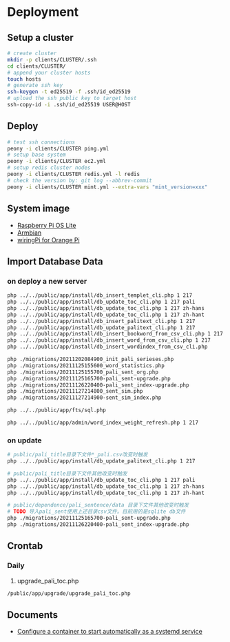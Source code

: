 # Deployment

## Setup a cluster

```bash
# create cluster
mkdir -p clients/CLUSTER/.ssh
cd clients/CLUSTER/
# append your cluster hosts
touch hosts
# generate ssh key
ssh-keygen -t ed25519 -f .ssh/id_ed25519
# upload the ssh public key to target host
ssh-copy-id -i .ssh/id_ed25519 USER@HOST
```

## Deploy

```bash
# test ssh connections
peony -i clients/CLUSTER ping.yml
# setup base system
peony -i clients/CLUSTER ec2.yml
# setup redis cluster nodes
peony -i clients/CLUSTER redis.yml -l redis
# check the version by: git log --abbrev-commit
peony -i clients/CLUSTER mint.yml --extra-vars "mint_version=xxx"
```

## System image

- [Raspberry Pi OS Lite](https://www.raspberrypi.com/software/operating-systems/)
- [Armbian](https://www.armbian.com/download/)
- [wiringPi for Orange Pi](https://github.com/orangepi-xunlong/WiringOP)

## Import Database Data

### on deploy a new server

```bash
php ../../public/app/install/db_insert_templet_cli.php 1 217
php ../../public/app/install/db_update_toc_cli.php 1 217 pali
php ../../public/app/install/db_update_toc_cli.php 1 217 zh-hans
php ../../public/app/install/db_update_toc_cli.php 1 217 zh-hant
php ../../public/app/install/db_insert_palitext_cli.php 1 217
php ../../public/app/install/db_update_palitext_cli.php 1 217
php ../../public/app/install/db_insert_bookword_from_csv_cli.php 1 217
php ../../public/app/install/db_insert_word_from_csv_cli.php 1 217
php ../../public/app/install/db_insert_wordindex_from_csv_cli.php

php ./migrations/20211202084900_init_pali_serieses.php
php ./migrations/20211125155600_word_statistics.php
php ./migrations/20211125155700_pali_sent_org.php
php ./migrations/20211125165700-pali_sent-upgrade.php
php ./migrations/20211126220400-pali_sent_index-upgrade.php
php ./migrations/20211127214800_sent_sim.php
php ./migrations/20211127214900-sent_sim_index.php

php ../../public/app/fts/sql.php

php ../../public/app/admin/word_index_weight_refresh.php 1 217
```

### on update

```bash
# public/pali_title目录下文件*_pali.csv改变时触发
php ../../public/app/install/db_update_palitext_cli.php 1 217

# public/pali_title目录下文件其他改变时触发
php ../../public/app/install/db_update_toc_cli.php 1 217 pali
php ../../public/app/install/db_update_toc_cli.php 1 217 zh-hans
php ../../public/app/install/db_update_toc_cli.php 1 217 zh-hant

# public/dependence/pali_sentence/data 目录下文件其他改变时触发
# TODO 导入pali_sent使用上述目录csv文件。目前用的是sqlite db文件
php ./migrations/20211125165700-pali_sent-upgrade.php
php ./migrations/20211126220400-pali_sent_index-upgrade.php

```

## Crontab

### Daily

1. upgrade_pali_toc.php

```bash
/public/app/upgrade/upgrade_pali_toc.php
```

## Documents

- [Configure a container to start automatically as a systemd service](https://www.redhat.com/en/blog/container-systemd-persist-reboot)
